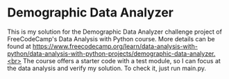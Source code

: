 # Demographic Data Analyzer

This is my solution for the Demographic Data Analyzer challenge project of FreeCodeCamp's Data Analysis with Python course. More details can be found at https://www.freecodecamp.org/learn/data-analysis-with-python/data-analysis-with-python-projects/demographic-data-analyzer.<br> The course offers a starter code with a test module, so I can focus at the data analysis and verify my solution. To check it, just run main.py.

